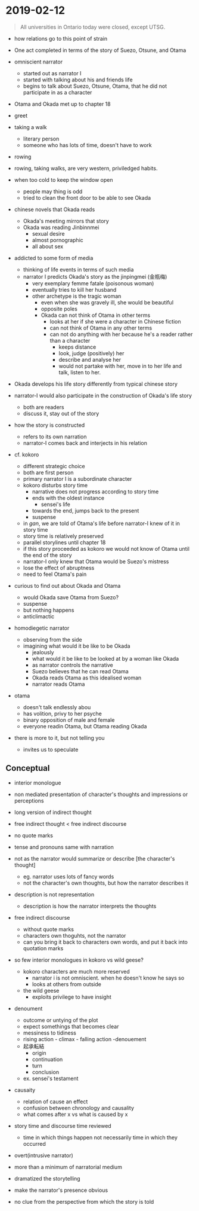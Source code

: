 # 2019-02-12

> All universities in Ontario today were closed, except UTSG.

* how relations go to this point of strain
* One act completed in terms of the story of Suezo, Otsune, and Otama
* omniscient narrator
  * started out as narrator I
  * started with talking about his and friends life
  * begins to talk about Suezo, Otsune, Otama, that he did not participate in as a character
* Otama and Okada met up to chapter 18
* greet 
* taking a walk
  * literary person
  * someone who has lots of time, doesn't have to work
* rowing
* rowing, taking walks, are very western, priviledged habits.  
* when too cold to keep the window open 
  * people may thing is odd
  * tried to clean the front door to be able to see Okada


* chinese novels that Okada reads
  * Okada's meeting mirrors that story
  * Okada was reading Jinbinnmei
    * sexual desire
    * almost pornographic
    * all about sex

* addicted to some form of media
  * thinking of life events in terms of such media
  * narrator I predicts Okada's story as the jinpingmei (金瓶梅)
    * very exemplary femme fatale (poisonous woman)
    * eventually tries to kill her husband
    * other archetype is the tragic woman
      * even when she was gravely ill, she would be beautiful
      * opposite poles
      * Okada can not think of Otama in other terms
        * looks at her if she were a character in Chinese fiction
        * can not think of Otama in any other terms
        * can not do anything with her because he's a reader rather than a character 
          * keeps distance
          * look, judge (positively) her
          * describe and analyse her
          * would not partake with her, move in to her life and talk, listen to her.

* Okada develops his life story differently from typical chinese story
* narrator-I would also participate in the construction of Okada's life story
  * both are readers
  * discuss it, stay out of the story

* how the story is constructed
  * refers to its own narration
  * narrator-I comes back and interjects in his relation

* cf. kokoro
  * different strategic choice
  * both are first person
  * primary narrator I is a subordinate character
  * kokoro disturbs story time
    * narrative does not progress according to story time
    * ends with the oldest instance
      * sensei's life
    * towards the end, jumps back to the present
    * suspense
  * in *gan*, we are told of Otama's life before narrator-I knew of it in story time
  * story time is relatively preserved
  * parallel storylines until chapter 18
  * if this story proceeded as kokoro we would not know of Otama until the end of the story
  * narrator-I only knew that Otama would be Suezo's mistress
  * lose the effect of abruptness
  * need to feel Otama's pain

* curious to find out about Okada and Otama
  * would Okada save Otama from Suezo?
  * suspense
  * but nothing happens
  * anticlimactic

* homodiegetic narrator
  * observing from the side
  * imagining what would it be like to be Okada
    * jealously
    * what would it be like to be looked at by a woman like Okada
    * as narrator controls the narrative
    * Suezo believes that he can read Otama
    * Okada reads Otama as this idealised woman
    * narrator reads Otama
* otama
  * doesn't talk endlessly abou
  * has volition, privy to her psyche
  * binary opposition of male and female
  * everyone readin Otama, but Otama reading Okada

* there is more to it, but not telling you
  * invites us to speculate

## Conceptual
* interior monologue
* non mediated presentation of character's thoughts and impressions or perceptions
* long version of indirect thought
* free indirect thought < free indirect discourse
* no quote marks
* tense and pronouns same with narration
* not as the narrator would summarize or describe [the character's thought]
    * eg. narrator uses lots of fancy words
    * not the character's own thoughts, but how the narrator describes it
* description is not representation
  * description is how the narrator interprets the thoughts
* free indirect discourse
  * without quote marks
  * characters own thoguhts, not the narrator
  * can you bring it back to characters own words, and put it back into quotation marks

* so few interior monologues in kokoro vs wild geese?
  * kokoro characters are much more reserved
    * narrator i is not omniscient. when he doesn't know he says so
    * looks at others from outside
  * the wild geese
    * exploits privilege to have insight

* denoument
  * outcome or untying of the plot
  * expect somethings that becomes clear
  * messiness to tidiness
  * rising action - climax - falling action -denouement
  * 起承転結
    * origin
    * continuation
    * turn
    * conclusion
  * ex. sensei's testament
* causaity
    * relation of cause an effect
    * confusion between chronology and causality
    * what comes after x vs what is caused by x

* story time and discourse time reviewed
  * time in which things happen not necessarily time in which they occurred

* overt(intrusive narrator)
 * more than a minimum of narratorial medium
 * dramatized the storytelling
 * make the narrator's presence obvious
 * no clue from the perspective from which the story is told